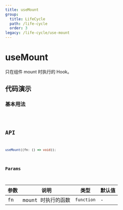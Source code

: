 ```yaml
---
title: useMount
group:
  title: LifeCycle
  path: /life-cycle
  order: 3
legacy: /life-cycle/use-mount
---
```


# useMount

只在组件 mount 时执行的 Hook。

## 代码演示

### 基本用法

<code src="./demos/Demo1.tsx" />

## API

```typescript
useMount((fn: () => void));
```

### Params

| 参数 | 说明               | 类型       | 默认值 |
| ---- | ------------------ | ---------- | ------ |
| fn   | mount 时执行的函数 | `function` | -      |
